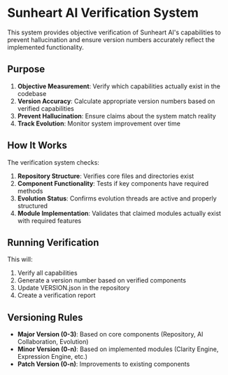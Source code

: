 # Sunheart AI Verification System

This system provides objective verification of Sunheart AI's capabilities to prevent hallucination and ensure version numbers accurately reflect the implemented functionality.

## Purpose

1. **Objective Measurement**: Verify which capabilities actually exist in the codebase
2. **Version Accuracy**: Calculate appropriate version numbers based on verified capabilities 
3. **Prevent Hallucination**: Ensure claims about the system match reality
4. **Track Evolution**: Monitor system improvement over time

## How It Works

The verification system checks:

1. **Repository Structure**: Verifies core files and directories exist
2. **Component Functionality**: Tests if key components have required methods
3. **Evolution Status**: Confirms evolution threads are active and properly structured
4. **Module Implementation**: Validates that claimed modules actually exist with required features

## Running Verification



This will:
1. Verify all capabilities
2. Generate a version number based on verified components
3. Update VERSION.json in the repository
4. Create a verification report

## Versioning Rules

- **Major Version (0-3)**: Based on core components (Repository, AI Collaboration, Evolution)
- **Minor Version (0-n)**: Based on implemented modules (Clarity Engine, Expression Engine, etc.)
- **Patch Version (0-n)**: Improvements to existing components
